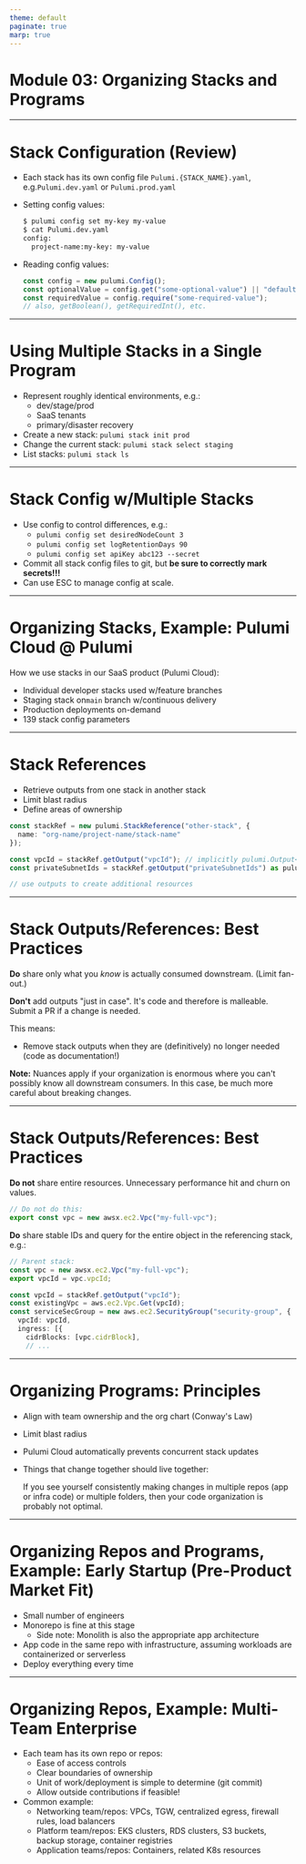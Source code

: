 ```yaml
---
theme: default
paginate: true
marp: true
---
```


# **Module 03: Organizing Stacks and Programs**

---

# Stack Configuration (Review)

- Each stack has its own config file `Pulumi.{STACK_NAME}.yaml`, e.g.`Pulumi.dev.yaml` or `Pulumi.prod.yaml`
- Setting config values:

    ```bash
    $ pulumi config set my-key my-value
    $ cat Pulumi.dev.yaml
    config:
      project-name:my-key: my-value
    ```

- Reading config values:

    ```typescript
    const config = new pulumi.Config();
    const optionalValue = config.get("some-optional-value") || "default-value";
    const requiredValue = config.require("some-required-value");
    // also, getBoolean(), getRequiredInt(), etc.
    ```

---

# Using Multiple Stacks in a Single Program

- Represent roughly identical environments, e.g.:
  - dev/stage/prod
  - SaaS tenants
  - primary/disaster recovery
- Create a new stack: `pulumi stack init prod`
- Change the current stack: `pulumi stack select staging`
- List stacks: `pulumi stack ls`

---

# Stack Config w/Multiple Stacks

- Use config to control differences, e.g.:
  - `pulumi config set desiredNodeCount 3`
  - `pulumi config set logRetentionDays 90`
  - `pulumi config set apiKey abc123 --secret`
- Commit all stack config files to git, but **be sure to correctly mark secrets!!!**
- Can use ESC to manage config at scale.

---

# Organizing Stacks, Example: Pulumi Cloud @ Pulumi

How we use stacks in our SaaS product (Pulumi Cloud):

- Individual developer stacks used w/feature branches
- Staging stack on`main` branch w/continuous delivery
- Production deployments on-demand
- 139 stack config parameters

---

# Stack References

- Retrieve outputs from one stack in another stack
- Limit blast radius
- Define areas of ownership

```typescript
const stackRef = new pulumi.StackReference("other-stack", {
  name: "org-name/project-name/stack-name"
});

const vpcId = stackRef.getOutput("vpcId"); // implicitly pulumi.Output<string>
const privateSubnetIds = stackRef.getOutput("privateSubnetIds") as pulumi.Output<string[]>;

// use outputs to create additional resources
```

---

# Stack Outputs/References: Best Practices

**Do** share only what you _know_ is actually consumed downstream. (Limit fan-out.)

**Don't** add outputs "just in case". It's code and therefore is malleable. Submit a PR if a change is needed.

This means:

- Remove stack outputs when they are (definitively) no longer needed (code as documentation!)

**Note:** Nuances apply if your organization is enormous where you can't possibly know all downstream consumers. In this case, be much more careful about breaking changes.

---

# Stack Outputs/References: Best Practices

**Do not** share entire resources. Unnecessary performance hit and churn on values.

```typescript
// Do not do this:
export const vpc = new awsx.ec2.Vpc("my-full-vpc");
```

**Do** share stable IDs and query for the entire object in the referencing stack, e.g.:

```typescript
// Parent stack:
const vpc = new awsx.ec2.Vpc("my-full-vpc");
export vpcId = vpc.vpcId;
```

```typescript
const vpcId = stackRef.getOutput("vpcId");
const existingVpc = aws.ec2.Vpc.Get(vpcId);
const serviceSecGroup = new aws.ec2.SecurityGroup("security-group", {
  vpcId: vpcId,
  ingress: [{
    cidrBlocks: [vpc.cidrBlock],
    // ...
```

---

# Organizing Programs: Principles

- Align with team ownership and the org chart (Conway's Law)
- Limit blast radius
- Pulumi Cloud automatically prevents concurrent stack updates
- Things that change together should live together:

  If you see yourself consistently making changes in multiple repos (app or infra code) or multiple folders, then your code organization is probably not optimal.

---

# Organizing Repos and Programs, Example: Early Startup (Pre-Product Market Fit)

- Small number of engineers
- Monorepo is fine at this stage
  - Side note: Monolith is also the appropriate app architecture
- App code in the same repo with infrastructure, assuming workloads are containerized or serverless
- Deploy everything every time

---

# Organizing Repos, Example: Multi-Team Enterprise

- Each team has its own repo or repos:
  - Ease of access controls
  - Clear boundaries of ownership
  - Unit of work/deployment is simple to determine (git commit)
  - Allow outside contributions if feasible!
- Common example:
  - Networking team/repos: VPCs, TGW, centralized egress, firewall rules, load balancers
  - Platform team/repos: EKS clusters, RDS clusters, S3 buckets, backup storage, container registries
  - Application teams/repos: Containers, related K8s resources
